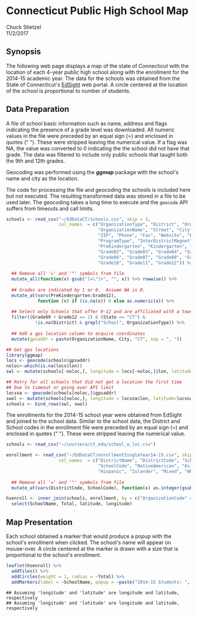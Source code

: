 # Connecticut Public High School Map
Chuck Stietzel  
11/2/2017  



## Synopsis
The following web page displays a map of the state of Connecticut with the location of each 4-year public high school along with the enrollment for the 2014-15 academic year. The data for the schools was obtained from the State of Connecticut's [EdSight](http://edsight.ct.gov/SASPortal/main.do) web portal. A circle centered at the location of the school is proportional to number of students.  

## Data Preparation
A file of school basic information such as name, address and flags indicating the presence of a grade level was downloaded.  All numeric values in the file were preceded by an equal sign (=) and enclosed in quotes (" ").  These were stripped leaving the numerical value. If a flag was NA, the value was converted to 0 indicating the the school did not have that grade. The data was filtered to include only public schools that taught both the 9th and 12th grades.

Geocoding was performed using the ***ggmap*** package with the school's name and city as the location.  

The code for processing the file and geocoding the schools is included here but not executed.  The resulting transformed data was stored in a file to be used later. The geocoding takes a long time to execute and the `geocode` API suffers from timeouts and call limits.


```r
schools <- read_csv("~/EdDataCT/schools.csv", skip = 3, 
                    col_names  = c("OrganizationType", "District", "OrganizationCode",
                                   "OrganizationName", "Street", "City", "State", 
                                   "ZIP", "Phone", "Fax", "Website", "EdProgram",
                                   "ProgramType", "InterDistrictMagnet",
                                   "PreKindergarten", "Kindergarten", "Grade01",
                                   "Grade02", "Grade03", "Grade04", "Grade05",
                                   "Grade06", "Grade07", "Grade08", "Grade09",
                                   "Grade10", "Grade11", "Grade12")) %>% 
  
  ## Remove all '=' and '"' symbols from file
  mutate_all(function(x) gsub("[=\"]+", "", x)) %>% rowwise() %>%
  
  ## Grades are indicated by 1 or 0.  Assume NA is 0.
  mutate_at(vars(PreKindergarten:Grade12),
            function (x) if (is.na(x)) 0 else as.numeric(x)) %>%
  
  ## Select only Schools that offer 9-12 and are affiliated with a town district
  filter((Grade09 + Grade12 == 2) & (State == "CT") & 
           !is.na(District) & grepl("School", OrganizationType)) %>%
  
  ## Add a gps location column to acquire coordinates
  mutate(gpsaddr = paste(OrganizationName, City, "CT", sep = ", "))

## Get gps locations
library(ggmap)
locs <- geocode(schools$gpsaddr)
noloc<-which(is.na(locs$lon))
swl <- mutate(schools[-noloc,], longitude = locs[-noloc,]$lon, latitude = locs[-noloc,]$lat)

## Retry for all schools that did not get a location the first time
## Due to timeout or going over API limit
locsna <- geocode(schools[noloc,]$gpsaddr)
swol <- mutate(schools[noloc,], longitude = locsna$lon, latitude=locsna$lat)
schools <- bind_rows(swl, swol)
```

The enrollments for the 2014-15 school year were obtained from EdSight and joined to the school data.  Similar to the school data, the District and School codes in the enrollment file were preceded by an equal sign (=) and enclosed in quotes (" ").  These were stripped leaving the numerical value.


```r
schools <- read_csv("~/coursera/ct_edu/school_w_loc.csv")

enrollment <- read_csv("~/EdDataCT/enrollmentSingleYear14-15.csv", skip = 6, na = "*",
                    col_names  = c("DistrictName", "DistrictCode", "SchoolName",
                                   "SchoolCode", "NativeAmerican", "Asian", "Black", 
                                   "Hispanic", "Islander", "Mixed", "White", "Total")) %>% 
  
  ## Remove all '=' and '"' symbols from file
  mutate_at(vars(DistrictCode, SchoolCode), function(x) as.integer(gsub("[=\"]+", "", x)))

hsenroll <- inner_join(schools, enrollment, by = c("OrganizationCode" = "SchoolCode")) %>% 
  select(SchoolName, Total, latitude, longitude)
```

## Map Presentation
Each school obtained a marker that would produce a popup with the school's enrollment when clicked.  The school's name will appear on mouse-over.  A circle centered at the marker is drawn with a size that is proportional to the school's enrollment.

```r
leaflet(hsenroll) %>% 
  addTiles() %>%
  addCircles(weight = 1, radius = ~Total) %>%
  addMarkers(label = ~SchoolName, popup = ~paste("2014-15 Students: ", Total))
```

```
## Assuming 'longitude' and 'latitude' are longitude and latitude, respectively
## Assuming 'longitude' and 'latitude' are longitude and latitude, respectively
```

<!--html_preserve--><div id="htmlwidget-98e9abf8fa265cfe48b0" style="width:672px;height:480px;" class="leaflet html-widget"></div>
<script type="application/json" data-for="htmlwidget-98e9abf8fa265cfe48b0">{"x":{"options":{"crs":{"crsClass":"L.CRS.EPSG3857","code":null,"proj4def":null,"projectedBounds":null,"options":{}}},"calls":[{"method":"addTiles","args":["//{s}.tile.openstreetmap.org/{z}/{x}/{y}.png",null,null,{"minZoom":0,"maxZoom":18,"maxNativeZoom":null,"tileSize":256,"subdomains":"abc","errorTileUrl":"","tms":false,"continuousWorld":false,"noWrap":false,"zoomOffset":0,"zoomReverse":false,"opacity":1,"zIndex":null,"unloadInvisibleTiles":null,"updateWhenIdle":null,"detectRetina":false,"reuseTiles":false,"attribution":"&copy; <a href=\"http://openstreetmap.org\">OpenStreetMap<\/a> contributors, <a href=\"http://creativecommons.org/licenses/by-sa/2.0/\">CC-BY-SA<\/a>"}]},{"method":"addCircles","args":[[41.7839665,41.2934662,41.3268268,41.3782134,41.8278753,41.871232,41.2876455,41.22511,41.1732849,41.22511,41.1889732,41.22511,41.1922148,41.6612449,41.6859286,41.4785235,41.8263299,41.895294,41.6843968,41.7510704,41.9480544,41.4901527,41.5768416,41.3381619,41.6864745,41.3420336,41.340947,41.3345319,41.81902,41.4136865,41.0621121,41.5495998,41.811456,41.2496685,41.5282037,41.575529,41.782122,41.6149599,41.4014741,41.4164699,41.0856753,41.3336597,41.9329394,41.493033,41.5824021,41.7547461,41.7560911,41.329034,41.3693373,41.9011308,41.9096994,41.313801,41.9786588,41.9294257,41.1495,41.186856,41.7015655,41.959961,41.0397676,41.5953532,41.3403414,41.3131182,41.367806,41.7478466,41.7726195,41.7731556,41.8002885,41.7748311,41.7613718,41.7650322,41.7650343,41.7652258,41.767257,41.7979146,41.7547741,41.7404581,41.7527771,41.7964781,41.3234617,41.7914702,41.8599411,41.74963,41.3374157,41.6224764,41.43796,41.7423231,41.2928204,41.7815756,41.5340038,41.576121,41.2192589,41.3489066,41.4573862,41.4917655,41.6499035,41.1286974,41.461007,41.3054918,41.3974636,41.2902012,41.3222521,41.3011808,41.312946,41.2817948,41.3245699,41.357904,41.7008554,41.4099636,41.3359304,41.3732322,41.4395732,41.0856093,41.1222631,41.1388873,41.2886268,41.3829347,41.7121151,41.6659273,41.6800602,41.6883192,41.9221427,41.9370764,41.3705524,41.3575551,41.7280262,41.9133932,41.6644022,41.2996665,41.7800978,41.7511213,41.4768822,41.5583302,41.5025524,41.4255144,41.464471,41.3185646,41.8028078,41.3250965,41.6700447,41.3851768,41.3200857,41.8707908,41.9800513,41.8421829,41.6166563,41.9754116,41.0593697,41.0620338,41.0846373,41.0916671,41.1969273,41.9807467,41.184048,41.9306359,41.977303,41.8717929,41.8161548,41.2645256,41.8569939,41.437635,41.4854566,41.5458635,41.5458901,41.5547227,41.5575389,41.604199,41.3416973,41.5949005,41.7361993,41.7943418,41.2984594,41.210428,41.1544307,41.7074175,41.2104705,41.723156,41.9213507,41.8443326,41.6070419,41.7834386,41.6215191,41.7593454,41.7604488,41.1889243,41.1638784,41.8707894,41.3003244,41.7416983,41.2005807,41.5291331,41.781937,41.7198896,41.7542869,41.7122098,41.825226,41.7510611,41.5777321,41.7502171,41.5318068,41.203944,41.301877,41.3056536,41.5270263,41.536985,41.7276524,41.5807761,41.6017389,41.3665767,41.2248721,41.6583116,41.2594427,41.951017],[-72.6973441,-72.9478799,-73.0656051,-73.3938593,-72.7260467,-72.7365741,-72.8014264,-73.1848239,-73.2071821,-73.1848239,-73.2054877,-73.1848239,-73.1668237,-72.9607174,-72.9220947,-73.3910219,-72.9166189,-72.6530267,-72.8101891,-72.6838407,-72.5999146,-72.9070268,-72.3022522,-72.959558,-72.8056092,-72.9420807,-72.0169418,-73.063952,-71.894179,-73.4544617,-73.5477359,-72.0778441,-73.111748,-73.0464059,-72.6745955,-73.066431,-72.3121622,-72.6600495,-73.4413943,-73.4703176,-73.4911221,-73.0979851,-72.7280786,-72.4434614,-72.5127816,-72.6049089,-72.5954078,-72.83221,-72.2127308,-72.6116366,-72.4619707,-72.9033373,-72.5965511,-73.0757866,-73.263421,-73.234124,-72.5936241,-72.7926687,-73.6122393,-71.981407,-72.0129565,-72.7122669,-72.9223406,-72.672916,-72.6756774,-72.7014245,-72.7084163,-72.6819128,-72.5605992,-72.7010581,-72.7012709,-72.7010105,-72.6781972,-72.6699439,-72.6648944,-72.6351421,-72.660141,-72.7096237,-72.9261373,-72.6975367,-71.8732905,-72.6435964,-72.0717215,-72.2391093,-71.9952506,-73.2067537,-72.6193037,-72.51734,-72.8267207,-72.6788279,-73.0128241,-73.1942808,-72.1637177,-73.0719153,-72.7780388,-73.4895453,-73.5076093,-72.929631,-72.8369562,-72.9661733,-72.9394501,-72.9188338,-72.918814,-72.9285531,-72.9083016,-72.1069792,-72.7357328,-73.2711026,-72.8003763,-72.8633704,-71.8858121,-73.4331532,-73.389911,-73.4254035,-72.3969355,-73.1380897,-72.2148486,-72.858029,-73.0096944,-73.0342453,-71.9169209,-73.3623039,-72.4476591,-73.0077248,-73.2252195,-73.0471688,-72.3647604,-73.3390684,-72.9876048,-72.1053861,-72.6692571,-73.1897652,-73.1610296,-73.0825742,-72.5615717,-72.3250615,-72.2443372,-73.5277591,-72.6472796,-73.0986607,-73.1181234,-72.8215864,-72.4614876,-72.5544389,-72.8615408,-72.3070857,-73.5364836,-73.5317945,-73.546395,-73.5647645,-73.132864,-72.6927204,-73.1842439,-73.07244,-71.897964,-72.3396133,-73.1108784,-73.1928208,-72.4799723,-72.8184949,-72.8359585,-72.9728745,-73.0572223,-73.0388674,-73.0203011,-73.0265679,-72.1290064,-73.1014924,-72.7515446,-72.7510632,-72.4538044,-73.3780535,-73.328314,-72.6711394,-73.4330463,-72.2147817,-72.6430531,-72.6551022,-72.9795493,-72.8621958,-72.7527695,-72.6813585,-72.4216536,-73.1848355,-73.1957338,-72.7266739,-72.5325564,-72.7057918,-73.1634847,-72.83092,-72.5615473,-72.2203153,-72.6061475,-72.2161144,-71.889948,-72.8683481,-71.8977107,-72.6867744,-72.7728953,-73.0888519,-72.9222607,-72.9407046,-73.4247323,-72.082522,-71.9063661,-72.6226304,-73.3059186,-71.8605895,-73.1392684,-73.0958473,-72.9586057,-71.975534],[954,984,584,889,538,220,961,356,1008,348,1673,365,1134,1180,1247,895,485,636,529,457,519,1512,886,180,628,566,513,568,619,649,145,673,660,826,630,741,490,566,98,2885,1365,372,257,351,502,1674,119,880,1053,332,773,635,709,88,1541,1442,2038,683,2501,571,1089,1076,1696,373,672,702,275,621,256,372,389,393,256,190,884,375,702,423,403,716,792,407,272,381,896,477,1229,1526,1097,1197,919,1163,700,1259,2457,1250,933,614,183,571,1039,391,264,330,1362,886,1308,1738,619,1039,196,1675,1575,56,466,575,132,715,13,463,273,404,635,1524,567,693,1094,1049,778,269,556,751,1204,680,615,437,1152,1744,697,648,1550,1450,474,1364,2012,414,141,1790,693,2088,969,822,275,552,251,828,1003,2123,872,1090,856,1287,1304,490,469,1236,827,861,1493,1437,294,781,1854,1178,1352,527,457,1116,773,1051,918,13,318,977,233,736,550,807,801,785,654,525,203,141,160,1264,15,1001,1210,925,282,675,1398,2317,683,369,461,760,1060,392,1527,1012],null,null,{"lineCap":null,"lineJoin":null,"clickable":true,"pointerEvents":null,"className":"","stroke":true,"color":"#03F","weight":1,"opacity":0.5,"fill":true,"fillColor":"#03F","fillOpacity":0.2,"dashArray":null},null,null,null,null,null,null]},{"method":"addMarkers","args":[[41.7839665,41.2934662,41.3268268,41.3782134,41.8278753,41.871232,41.2876455,41.22511,41.1732849,41.22511,41.1889732,41.22511,41.1922148,41.6612449,41.6859286,41.4785235,41.8263299,41.895294,41.6843968,41.7510704,41.9480544,41.4901527,41.5768416,41.3381619,41.6864745,41.3420336,41.340947,41.3345319,41.81902,41.4136865,41.0621121,41.5495998,41.811456,41.2496685,41.5282037,41.575529,41.782122,41.6149599,41.4014741,41.4164699,41.0856753,41.3336597,41.9329394,41.493033,41.5824021,41.7547461,41.7560911,41.329034,41.3693373,41.9011308,41.9096994,41.313801,41.9786588,41.9294257,41.1495,41.186856,41.7015655,41.959961,41.0397676,41.5953532,41.3403414,41.3131182,41.367806,41.7478466,41.7726195,41.7731556,41.8002885,41.7748311,41.7613718,41.7650322,41.7650343,41.7652258,41.767257,41.7979146,41.7547741,41.7404581,41.7527771,41.7964781,41.3234617,41.7914702,41.8599411,41.74963,41.3374157,41.6224764,41.43796,41.7423231,41.2928204,41.7815756,41.5340038,41.576121,41.2192589,41.3489066,41.4573862,41.4917655,41.6499035,41.1286974,41.461007,41.3054918,41.3974636,41.2902012,41.3222521,41.3011808,41.312946,41.2817948,41.3245699,41.357904,41.7008554,41.4099636,41.3359304,41.3732322,41.4395732,41.0856093,41.1222631,41.1388873,41.2886268,41.3829347,41.7121151,41.6659273,41.6800602,41.6883192,41.9221427,41.9370764,41.3705524,41.3575551,41.7280262,41.9133932,41.6644022,41.2996665,41.7800978,41.7511213,41.4768822,41.5583302,41.5025524,41.4255144,41.464471,41.3185646,41.8028078,41.3250965,41.6700447,41.3851768,41.3200857,41.8707908,41.9800513,41.8421829,41.6166563,41.9754116,41.0593697,41.0620338,41.0846373,41.0916671,41.1969273,41.9807467,41.184048,41.9306359,41.977303,41.8717929,41.8161548,41.2645256,41.8569939,41.437635,41.4854566,41.5458635,41.5458901,41.5547227,41.5575389,41.604199,41.3416973,41.5949005,41.7361993,41.7943418,41.2984594,41.210428,41.1544307,41.7074175,41.2104705,41.723156,41.9213507,41.8443326,41.6070419,41.7834386,41.6215191,41.7593454,41.7604488,41.1889243,41.1638784,41.8707894,41.3003244,41.7416983,41.2005807,41.5291331,41.781937,41.7198896,41.7542869,41.7122098,41.825226,41.7510611,41.5777321,41.7502171,41.5318068,41.203944,41.301877,41.3056536,41.5270263,41.536985,41.7276524,41.5807761,41.6017389,41.3665767,41.2248721,41.6583116,41.2594427,41.951017],[-72.6973441,-72.9478799,-73.0656051,-73.3938593,-72.7260467,-72.7365741,-72.8014264,-73.1848239,-73.2071821,-73.1848239,-73.2054877,-73.1848239,-73.1668237,-72.9607174,-72.9220947,-73.3910219,-72.9166189,-72.6530267,-72.8101891,-72.6838407,-72.5999146,-72.9070268,-72.3022522,-72.959558,-72.8056092,-72.9420807,-72.0169418,-73.063952,-71.894179,-73.4544617,-73.5477359,-72.0778441,-73.111748,-73.0464059,-72.6745955,-73.066431,-72.3121622,-72.6600495,-73.4413943,-73.4703176,-73.4911221,-73.0979851,-72.7280786,-72.4434614,-72.5127816,-72.6049089,-72.5954078,-72.83221,-72.2127308,-72.6116366,-72.4619707,-72.9033373,-72.5965511,-73.0757866,-73.263421,-73.234124,-72.5936241,-72.7926687,-73.6122393,-71.981407,-72.0129565,-72.7122669,-72.9223406,-72.672916,-72.6756774,-72.7014245,-72.7084163,-72.6819128,-72.5605992,-72.7010581,-72.7012709,-72.7010105,-72.6781972,-72.6699439,-72.6648944,-72.6351421,-72.660141,-72.7096237,-72.9261373,-72.6975367,-71.8732905,-72.6435964,-72.0717215,-72.2391093,-71.9952506,-73.2067537,-72.6193037,-72.51734,-72.8267207,-72.6788279,-73.0128241,-73.1942808,-72.1637177,-73.0719153,-72.7780388,-73.4895453,-73.5076093,-72.929631,-72.8369562,-72.9661733,-72.9394501,-72.9188338,-72.918814,-72.9285531,-72.9083016,-72.1069792,-72.7357328,-73.2711026,-72.8003763,-72.8633704,-71.8858121,-73.4331532,-73.389911,-73.4254035,-72.3969355,-73.1380897,-72.2148486,-72.858029,-73.0096944,-73.0342453,-71.9169209,-73.3623039,-72.4476591,-73.0077248,-73.2252195,-73.0471688,-72.3647604,-73.3390684,-72.9876048,-72.1053861,-72.6692571,-73.1897652,-73.1610296,-73.0825742,-72.5615717,-72.3250615,-72.2443372,-73.5277591,-72.6472796,-73.0986607,-73.1181234,-72.8215864,-72.4614876,-72.5544389,-72.8615408,-72.3070857,-73.5364836,-73.5317945,-73.546395,-73.5647645,-73.132864,-72.6927204,-73.1842439,-73.07244,-71.897964,-72.3396133,-73.1108784,-73.1928208,-72.4799723,-72.8184949,-72.8359585,-72.9728745,-73.0572223,-73.0388674,-73.0203011,-73.0265679,-72.1290064,-73.1014924,-72.7515446,-72.7510632,-72.4538044,-73.3780535,-73.328314,-72.6711394,-73.4330463,-72.2147817,-72.6430531,-72.6551022,-72.9795493,-72.8621958,-72.7527695,-72.6813585,-72.4216536,-73.1848355,-73.1957338,-72.7266739,-72.5325564,-72.7057918,-73.1634847,-72.83092,-72.5615473,-72.2203153,-72.6061475,-72.2161144,-71.889948,-72.8683481,-71.8977107,-72.6867744,-72.7728953,-73.0888519,-72.9222607,-72.9407046,-73.4247323,-72.082522,-71.9063661,-72.6226304,-73.3059186,-71.8605895,-73.1392684,-73.0958473,-72.9586057,-71.975534],null,null,null,{"clickable":true,"draggable":false,"keyboard":true,"title":"","alt":"","zIndexOffset":0,"opacity":1,"riseOnHover":false,"riseOffset":250},["2014-15 Students:  954","2014-15 Students:  984","2014-15 Students:  584","2014-15 Students:  889","2014-15 Students:  538","2014-15 Students:  220","2014-15 Students:  961","2014-15 Students:  356","2014-15 Students:  1008","2014-15 Students:  348","2014-15 Students:  1673","2014-15 Students:  365","2014-15 Students:  1134","2014-15 Students:  1180","2014-15 Students:  1247","2014-15 Students:  895","2014-15 Students:  485","2014-15 Students:  636","2014-15 Students:  529","2014-15 Students:  457","2014-15 Students:  519","2014-15 Students:  1512","2014-15 Students:  886","2014-15 Students:  180","2014-15 Students:  628","2014-15 Students:  566","2014-15 Students:  513","2014-15 Students:  568","2014-15 Students:  619","2014-15 Students:  649","2014-15 Students:  145","2014-15 Students:  673","2014-15 Students:  660","2014-15 Students:  826","2014-15 Students:  630","2014-15 Students:  741","2014-15 Students:  490","2014-15 Students:  566","2014-15 Students:  98","2014-15 Students:  2885","2014-15 Students:  1365","2014-15 Students:  372","2014-15 Students:  257","2014-15 Students:  351","2014-15 Students:  502","2014-15 Students:  1674","2014-15 Students:  119","2014-15 Students:  880","2014-15 Students:  1053","2014-15 Students:  332","2014-15 Students:  773","2014-15 Students:  635","2014-15 Students:  709","2014-15 Students:  88","2014-15 Students:  1541","2014-15 Students:  1442","2014-15 Students:  2038","2014-15 Students:  683","2014-15 Students:  2501","2014-15 Students:  571","2014-15 Students:  1089","2014-15 Students:  1076","2014-15 Students:  1696","2014-15 Students:  373","2014-15 Students:  672","2014-15 Students:  702","2014-15 Students:  275","2014-15 Students:  621","2014-15 Students:  256","2014-15 Students:  372","2014-15 Students:  389","2014-15 Students:  393","2014-15 Students:  256","2014-15 Students:  190","2014-15 Students:  884","2014-15 Students:  375","2014-15 Students:  702","2014-15 Students:  423","2014-15 Students:  403","2014-15 Students:  716","2014-15 Students:  792","2014-15 Students:  407","2014-15 Students:  272","2014-15 Students:  381","2014-15 Students:  896","2014-15 Students:  477","2014-15 Students:  1229","2014-15 Students:  1526","2014-15 Students:  1097","2014-15 Students:  1197","2014-15 Students:  919","2014-15 Students:  1163","2014-15 Students:  700","2014-15 Students:  1259","2014-15 Students:  2457","2014-15 Students:  1250","2014-15 Students:  933","2014-15 Students:  614","2014-15 Students:  183","2014-15 Students:  571","2014-15 Students:  1039","2014-15 Students:  391","2014-15 Students:  264","2014-15 Students:  330","2014-15 Students:  1362","2014-15 Students:  886","2014-15 Students:  1308","2014-15 Students:  1738","2014-15 Students:  619","2014-15 Students:  1039","2014-15 Students:  196","2014-15 Students:  1675","2014-15 Students:  1575","2014-15 Students:  56","2014-15 Students:  466","2014-15 Students:  575","2014-15 Students:  132","2014-15 Students:  715","2014-15 Students:  13","2014-15 Students:  463","2014-15 Students:  273","2014-15 Students:  404","2014-15 Students:  635","2014-15 Students:  1524","2014-15 Students:  567","2014-15 Students:  693","2014-15 Students:  1094","2014-15 Students:  1049","2014-15 Students:  778","2014-15 Students:  269","2014-15 Students:  556","2014-15 Students:  751","2014-15 Students:  1204","2014-15 Students:  680","2014-15 Students:  615","2014-15 Students:  437","2014-15 Students:  1152","2014-15 Students:  1744","2014-15 Students:  697","2014-15 Students:  648","2014-15 Students:  1550","2014-15 Students:  1450","2014-15 Students:  474","2014-15 Students:  1364","2014-15 Students:  2012","2014-15 Students:  414","2014-15 Students:  141","2014-15 Students:  1790","2014-15 Students:  693","2014-15 Students:  2088","2014-15 Students:  969","2014-15 Students:  822","2014-15 Students:  275","2014-15 Students:  552","2014-15 Students:  251","2014-15 Students:  828","2014-15 Students:  1003","2014-15 Students:  2123","2014-15 Students:  872","2014-15 Students:  1090","2014-15 Students:  856","2014-15 Students:  1287","2014-15 Students:  1304","2014-15 Students:  490","2014-15 Students:  469","2014-15 Students:  1236","2014-15 Students:  827","2014-15 Students:  861","2014-15 Students:  1493","2014-15 Students:  1437","2014-15 Students:  294","2014-15 Students:  781","2014-15 Students:  1854","2014-15 Students:  1178","2014-15 Students:  1352","2014-15 Students:  527","2014-15 Students:  457","2014-15 Students:  1116","2014-15 Students:  773","2014-15 Students:  1051","2014-15 Students:  918","2014-15 Students:  13","2014-15 Students:  318","2014-15 Students:  977","2014-15 Students:  233","2014-15 Students:  736","2014-15 Students:  550","2014-15 Students:  807","2014-15 Students:  801","2014-15 Students:  785","2014-15 Students:  654","2014-15 Students:  525","2014-15 Students:  203","2014-15 Students:  141","2014-15 Students:  160","2014-15 Students:  1264","2014-15 Students:  15","2014-15 Students:  1001","2014-15 Students:  1210","2014-15 Students:  925","2014-15 Students:  282","2014-15 Students:  675","2014-15 Students:  1398","2014-15 Students:  2317","2014-15 Students:  683","2014-15 Students:  369","2014-15 Students:  461","2014-15 Students:  760","2014-15 Students:  1060","2014-15 Students:  392","2014-15 Students:  1527","2014-15 Students:  1012"],null,null,null,["Achievement First Hartford Academy Inc.","Amistad Academy","Ansonia High School","Bethel High School","Bloomfield High School","Global Experience Magnet School","Branford High School","Aerospace/Hydrospace, Engineering and Physical Sciences HS at the Fairchild-Wheeler Magnet Campus","Bassick High School","Biotechnology, Research and Zoological Studies HS at the Fairchild-Wheeler Magnet Campus","Central High School","Information Technology and Software Engineering High School at the Fairchild-Wheeler Magnet Campus","Warren Harding High School","Bristol Central High School","Bristol Eastern High School","Brookfield High School","Canton High School","Academy of Aerospace and Engineering","Academy of Science and Innovation","Greater Hartford Academy of  the Arts High School - Full Time","Public Safety Academy","Cheshire High School","Bacon Academy","Common Ground High School","E. C. Goodwin Technical High School","Eli Whitney Technical High School","Ella T. Grasso Technical High School","Emmett O'Brien Technical High School","H. H. Ellis Technical High School","Henry Abbott Technical High School","J. M. Wright Technical High School","Norwich Technical High School","Oliver Wolcott Technical High School","Platt Technical High School","Vinal Technical High School","W. F. Kaynor Technical High School","Coventry High School","Cromwell High School","Alternative Center For Excellence","Danbury High School","Darien High School","Derby High School","East Granby High School","Nathan Hale-Ray High School","East Hampton High School","East Hartford High School","Stevens Alternate High School","East Haven High School","East Lyme High School","East Windsor High School","Ellington High School","Elm City College Preparatory School","Enfield High School","Explorations","Fairfield Ludlowe High School","Fairfield Warde High School","Glastonbury High School","Granby Memorial High School","Greenwich High School","Griswold High School","Robert E. Fitch High School","Guilford High School","Hamden High School","Bulkeley High School","Capital Preparatory Magnet School","Classical Magnet School","Culinary Arts Academy at Weaver High School","Global Communications Academy","Great Path Academy at MCC","HPHS Engineering and Green Technology Academy","HPHS Law and Government Academy","HPHS Nursing and Health Sciences Academy","High School, Inc.","Journalism and Media Academy","Kinsella Magnet School of Performing Arts","Pathways Academy of Technology and Design","Sport and Medical Sciences Academy","University High School of Science and Engineering","Highville Charter School","Jumoke Academy","Killingly High School","Connecticut River Academy","Marine Science Magnet High School of Southeastern Connecticut","Lyman Memorial High School","Ledyard High School","Litchfield High School","Daniel Hand High School","Manchester High School","Orville H. Platt High School","Middletown High School","Joseph A. Foran High School","Masuk High School","Montville High School","Naugatuck High School","New Britain High School","New Canaan High School","New Fairfield High School","Cooperative High School","Cortlandt V.R. Creed Health and Sport Sciences High School","Engineering - Science University Magnet School","James Hillhouse High School","Metropolitan Business Academy","New Haven Academy","Sound School","Wilbur Cross High School","New London High School","Newington High School","Newtown High School","North Branford High School","North Haven High School","Wheeler High School","Brien McMahon High School","Norwalk High School","Norwalk Pathways Academy at Briggs","Old Saybrook Senior High School","Oxford High School","Path Academy","Plainville High School","Plymouth Alternative High School","Terryville High School","Putnam High School","Housatonic Valley Regional High School","Valley Regional High School","Amity Regional High School","Wamogo Regional High School","Northwestern Regional High School","RHAM High School","Joel Barlow High School","Lewis S. Mills High School","Parish Hill High School","Coginchaug Regional High School","Nonnewaug High School","Pomperaug Regional High School","Woodland Regional High School","Haddam-Killingworth High School","Lyme-Old Lyme High School","E. O. Smith High School","Ridgefield High School","Rocky Hill High School","Seymour High School","Shelton High School","Simsbury High School","Somers High School","South Windsor High School","Southington High School","Stafford High School","Stamford Academy","Stamford High School","The Academy of Information Technology","Westhill High School","Stratford High School","Suffield High School","The Bridge Academy","The Gilbert School","Tourtellotte Memorial High School","Tolland High School","Torrington High School","Trumbull High School","Rockville High School","Lyman Hall High School","Mark T. Sheehan High School","Crosby High School","John F. Kennedy High School","Waterbury Arts Magnet School (High)","Waterbury Career Academy","Wilby High School","Waterford High School","Watertown High School","Conard High School","Hall High School","Westbrook High School","Weston High School","Staples High School","Wethersfield High School","Wilton High School","Windham High School","Windsor Locks High School","Windsor High School","Wolcott High School","Avon High School","Berlin High School","Learning Academy at Bloomfield","Bolton High School","Achievement First Bridgeport Academy","Bridgeport Military Academy","Metropolitan Learning Center for Global and International Studies","The Morgan School","A. I. Prince Technical High School","Bullard-Havens Technical High School","H. C. Wilcox Technical High School","Howell Cheney Technical High School","Windham Technical High School","Connecticut IB Academy","Arts at the Capitol Theater Magnet School (ACT)","Quinebaug Middle College","Farmington High School","Griswold Alternative School","Hartford Magnet Trinity College Academy","Francis T. Maloney High School","Jonathan Law High School","High School In The Community","Hill Regional Career High School","New Milford High School","Norwich Free Academy","Plainfield High School","Portland High School","Shepaug Valley School","Stonington High School","Bunnell High School","Thomaston High School","West Haven High School","Woodstock Academy"],null,null]}],"limits":{"lat":[41.0397676,41.9807467],"lng":[-73.6122393,-71.8605895]}},"evals":[],"jsHooks":[]}</script><!--/html_preserve-->

